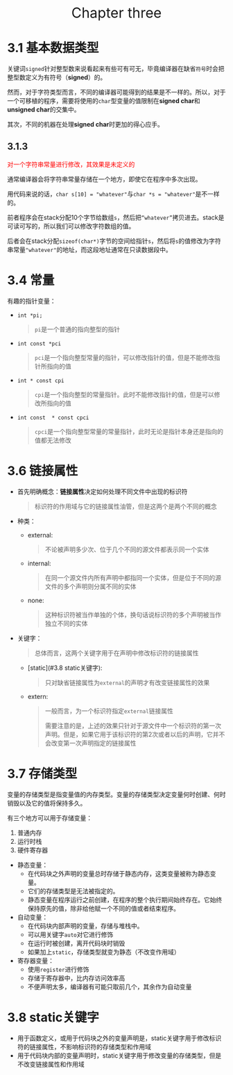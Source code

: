 <center><font size='6'>Chapter three</font></center>

# 3.1 基本数据类型

关键词`signed`针对整型数来说看起来有些可有可无，毕竟编译器在缺省`符号`时会把整型数定义为有符号（**signed**）的。

然而，对于字符类型而言，不同的编译器可能得到的结果是不一样的。所以，对于一个可移植的程序，需要将使用的`char`型变量的值限制在**signed char**和**unsigned char**的交集中。

其次，不同的机器在处理**signed char**时更加的得心应手。

## 3.1.3

<font color='red'>对一个字符串常量进行修改，其效果是未定义的</font>

通常编译器会将字符串常量存储在一个地方，即使它在程序中多次出现。

用代码来说的话，`char s[10] = "whatever"`与`char *s = "whatever"`是不一样的。

前者程序会在stack分配10个字节给数组`s`，然后把`“whatever”`拷贝进去。stack是可读可写的，所以我们可以修改字符数组的值。

后者会在stack分配`sizeof(char*)`字节的空间给指针`s`，然后将`s`的值修改为字符串常量`"whatever"`的地址，而这段地址通常在只读数据段中。

# 3.4 常量

有趣的指针变量：

* `int *pi;` 

  > `pi`是一个普通的指向整型的指针

* `int const *pci`

  > `pci`是一个指向整型常量的指针，可以修改指针的值，但是不能修改指针所指向的值

* `int * const cpi`

  > `cpi`是一个指向整型的常量指针。此时不能修改指针的值，但是可以修改所指向的值

* `int const  * const cpci`

  > `cpci`是一个指向整型常量的常量指针，此时无论是指针本身还是指向的值都无法修改

# 3.6 链接属性

* 首先明确概念：**链接属性**决定如何处理不同文件中出现的标识符

  >  标识符的作用域与它的链接属性油管，但是这两个是两个不同的概念

* 种类：

  * external:

    >  不论被声明多少次、位于几个不同的源文件都表示同一个实体

  * internal:

    > 在同一个源文件内所有声明中都指同一个实体，但是位于不同的源文件的多个声明则分属不同的实体

  * none:

    > 这种标识符被当作单独的个体，换句话说标识符的多个声明被当作独立不同的实体

* 关键字：

  > 总体而言，这两个关键字用于在声明中修改标识符的链接属性

  * [static](#3.8 static关键字):

    > 只对缺省链接属性为`external`的声明才有改变链接属性的效果

  * extern:

    > 一般而言，为一个标识符指定`external`链接属性
    >
    > 需要注意的是，上述的效果只针对于源文件中一个标识符的第一次声明。但是，如果它用于该标识符的第2次或者以后的声明，它并不会改变第一次声明指定的链接属性

# 3.7 存储类型

变量的存储类型是指变量值的内存类型。变量的存储类型决定变量何时创建、何时销毁以及它的值将保持多久。

有三个地方可以用于存储变量：

1. 普通内存
2. 运行时栈
3. 硬件寄存器

* 静态变量：
  * 在代码块之外声明的变量总时存储于静态内存，这类变量被称为静态变量。
  * 它们的存储类型是无法被指定的。
  * 静态变量在程序运行之前创建，在程序的整个执行期间始终存在。它始终保持原先的值，除非给他赋一个不同的值或者结束程序。
* 自动变量：
  * 在代码块内部声明的变量，存储与堆栈中。
  * 可以用关键字`auto`对它进行修饰
  * 在运行时被创建，离开代码块时销毁
  * 如果加上`static`，存储类型就变为静态（不改变作用域）
* 寄存器变量：
  * 使用`register`进行修饰
  * 存储于寄存器中，比内存访问效率高
  * 不便声明太多，编译器有可能只取前几个，其余作为自动变量

# 3.8 static关键字

* 用于函数定义，或用于代码块之外的变量声明是，static关键字用于修改标识符的链接属性，不影响标识符的存储类型和作用域
* 用于代码块内部的变量声明时，static关键字用于修改变量的存储类型，但是不改变链接属性和作用域

